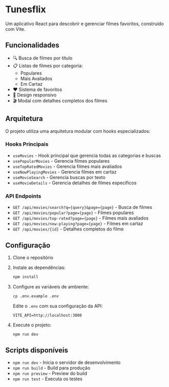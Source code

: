 # Tunesflix

Um aplicativo React para descobrir e gerenciar filmes favoritos, construído com Vite.

## Funcionalidades

- 🔍 Busca de filmes por título
- 📋 Listas de filmes por categoria:
  - Populares
  - Mais Avaliados
  - Em Cartaz
- ❤️ Sistema de favoritos
- 📱 Design responsivo
- 🎬 Modal com detalhes completos dos filmes

## Arquitetura

O projeto utiliza uma arquitetura modular com hooks especializados:

### Hooks Principais
- `useMovies` - Hook principal que gerencia todas as categorias e buscas
- `usePopularMovies` - Gerencia filmes populares
- `useTopRatedMovies` - Gerencia filmes mais avaliados
- `useNowPlayingMovies` - Gerencia filmes em cartaz
- `useMovieSearch` - Gerencia buscas por texto
- `useMovieDetails` - Gerencia detalhes de filmes específicos

### API Endpoints
- `GET /api/movies/search?q={query}&page={page}` - Busca de filmes
- `GET /api/movies/popular?page={page}` - Filmes populares
- `GET /api/movies/top-rated?page={page}` - Filmes mais avaliados
- `GET /api/movies/now-playing?page={page}` - Filmes em cartaz
- `GET /api/movies/{id}` - Detalhes completos do filme

## Configuração

1. Clone o repositório
2. Instale as dependências:
   ```bash
   npm install
   ```
3. Configure as variáveis de ambiente:
   ```bash
   cp .env.example .env
   ```
   Edite o `.env` com sua configuração da API:
   ```env
   VITE_API=http://localhost:3000
   ```

4. Execute o projeto:
   ```bash
   npm run dev
   ```

## Scripts disponíveis

- `npm run dev` - Inicia o servidor de desenvolvimento
- `npm run build` - Build para produção
- `npm run preview` - Preview do build
- `npm run test` - Executa os testes
